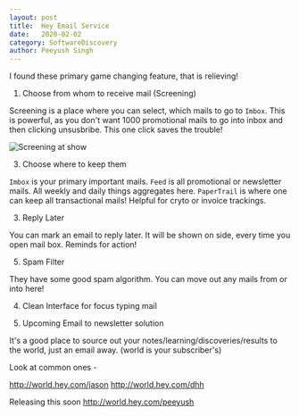 ```yaml
---
layout: post
title:	Hey Email Service
date:	2020-02-02
category: SoftwareDiscovery
author:	Peeyush Singh
---
```


I found these primary game changing feature, that is relieving!

1. Choose from whom to receive mail (Screening)

Screening is a place where you can select, which mails to go to `Imbox`. This is powerful, as you don't want 1000 promotional mails to go into inbox and then clicking unsusbribe. This one click saves the trouble!

![Screening at show](http://link)

3. Choose where to keep them

`Imbox` is your primary important mails.
`Feed` is all promotional or newsletter mails. All weekly and daily things aggregates here.
`PaperTrail` is where one can keep all transactional mails! Helpful for cryto or invoice trackings.

3. Reply Later

You can mark an email to reply later. It will be shown on side, every time you open mail box. Reminds for action! 

5. Spam Filter

They have some good spam algorithm. You can move out any mails from or into here!

4. Clean Interface for focus typing mail

5. Upcoming Email to newsletter solution
 
It's a good place to source out your notes/learning/discoveries/results to the world, just an email away. (world is your subscriber's)

Look at common ones -

http://world.hey.com/jason
http://world.hey.com/dhh

Releasing this soon http://world.hey.com/peeyush

